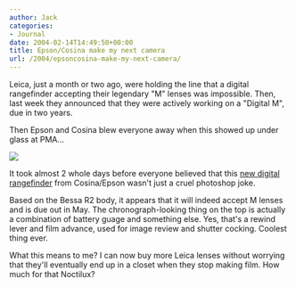 ```yaml
---
author: Jack
categories:
- Journal
date: 2004-02-14T14:49:50+00:00
title: Epson/Cosina make my next camera
url: /2004/epsoncosina-make-my-next-camera/
---
```


Leica, just a month or two ago, were holding the line that a digital rangefinder accepting their legendary "M" lenses was impossible. Then, last week they announced that they were actively working on a "Digital M", due in two years.

Then Epson and Cosina blew everyone away when this showed up under glass at PMA&#8230;

![][1]

It took almost 2 whole days before everyone believed that this [new digital rangefinder][2] from Cosina/Epson wasn't just a cruel photoshop joke.

Based on the Bessa R2 body, it appears that it will indeed accept M lenses and is due out in May. The chronograph-looking thing on the top is actually a combination of battery guage and something else. Yes, that's a rewind lever and film advance, used for image review and shutter cocking. Coolest thing ever.

What this means to me? I can now buy more Leica lenses without worrying that they'll eventually end up in a closet when they stop making film. How much for that Noctilux?

 [1]: /images/blog/bessa-digital.jpg
 [2]: http://www.dpreview.com/articles/pma2004/Epson/